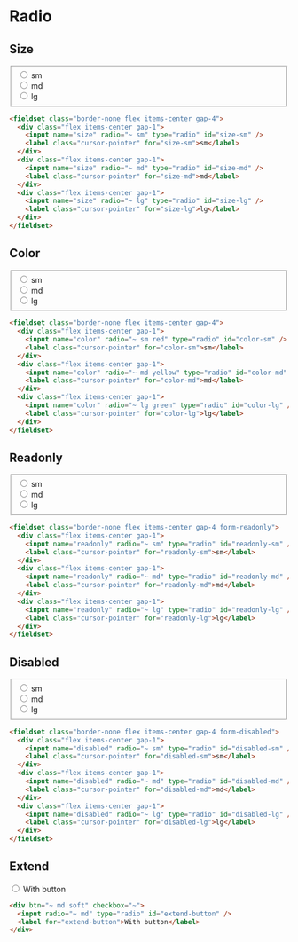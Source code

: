 # Radio

## Size

<fieldset class="border-none flex items-center gap-4">
  <div class="flex items-center gap-1">
    <input name="size" radio="~ sm" type="radio" id="size-sm" />
    <label class="cursor-pointer" for="size-sm">sm</label>
  </div>
  <div  class="flex items-center gap-1">
    <input name="size" radio="~ md" type="radio" id="size-md" />
    <label class="cursor-pointer" for="size-md">md</label>
  </div>
  <div  class="flex items-center gap-1">
    <input name="size" radio="~ lg" type="radio" id="size-lg" />
    <label class="cursor-pointer" for="size-lg">lg</label>
  </div>
</fieldset>

```html
<fieldset class="border-none flex items-center gap-4">
  <div class="flex items-center gap-1">
    <input name="size" radio="~ sm" type="radio" id="size-sm" />
    <label class="cursor-pointer" for="size-sm">sm</label>
  </div>
  <div class="flex items-center gap-1">
    <input name="size" radio="~ md" type="radio" id="size-md" />
    <label class="cursor-pointer" for="size-md">md</label>
  </div>
  <div class="flex items-center gap-1">
    <input name="size" radio="~ lg" type="radio" id="size-lg" />
    <label class="cursor-pointer" for="size-lg">lg</label>
  </div>
</fieldset>
```

## Color

<fieldset class="border-none flex items-center gap-4">
  <div class="flex items-center gap-1">
    <input name="color" radio="~ sm red" type="radio" id="color-sm" />
    <label class="cursor-pointer" for="color-sm">sm</label>
  </div>
  <div  class="flex items-center gap-1">
    <input name="color" radio="~ md yellow" type="radio" id="color-md" />
    <label class="cursor-pointer" for="color-md">md</label>
  </div>
  <div  class="flex items-center gap-1">
    <input name="color" radio="~ lg green" type="radio" id="color-lg" />
    <label class="cursor-pointer" for="color-lg">lg</label>
  </div>
</fieldset>

```html
<fieldset class="border-none flex items-center gap-4">
  <div class="flex items-center gap-1">
    <input name="color" radio="~ sm red" type="radio" id="color-sm" />
    <label class="cursor-pointer" for="color-sm">sm</label>
  </div>
  <div class="flex items-center gap-1">
    <input name="color" radio="~ md yellow" type="radio" id="color-md" />
    <label class="cursor-pointer" for="color-md">md</label>
  </div>
  <div class="flex items-center gap-1">
    <input name="color" radio="~ lg green" type="radio" id="color-lg" />
    <label class="cursor-pointer" for="color-lg">lg</label>
  </div>
</fieldset>
```

## Readonly

<fieldset class="border-none flex items-center gap-4 form-readonly">
  <div class="flex items-center gap-1">
    <input name="readonly" radio="~ sm" type="radio" id="readonly-sm" />
    <label class="cursor-pointer" for="readonly-sm">sm</label>
  </div>
  <div  class="flex items-center gap-1">
    <input name="readonly" radio="~ md" type="radio" id="readonly-md" />
    <label class="cursor-pointer" for="readonly-md">md</label>
  </div>
  <div  class="flex items-center gap-1">
    <input name="readonly" radio="~ lg" type="radio" id="readonly-lg" />
    <label class="cursor-pointer" for="readonly-lg">lg</label>
  </div>
</fieldset>

```html
<fieldset class="border-none flex items-center gap-4 form-readonly">
  <div class="flex items-center gap-1">
    <input name="readonly" radio="~ sm" type="radio" id="readonly-sm" />
    <label class="cursor-pointer" for="readonly-sm">sm</label>
  </div>
  <div class="flex items-center gap-1">
    <input name="readonly" radio="~ md" type="radio" id="readonly-md" />
    <label class="cursor-pointer" for="readonly-md">md</label>
  </div>
  <div class="flex items-center gap-1">
    <input name="readonly" radio="~ lg" type="radio" id="readonly-lg" />
    <label class="cursor-pointer" for="readonly-lg">lg</label>
  </div>
</fieldset>
```

## Disabled

<fieldset class="border-none flex items-center gap-4 form-disabled">
  <div class="flex items-center gap-1">
    <input name="disabled" radio="~ sm" type="radio" id="disabled-sm" />
    <label class="cursor-pointer" for="disabled-sm">sm</label>
  </div>
  <div  class="flex items-center gap-1">
    <input name="disabled" radio="~ md" type="radio" id="disabled-md" />
    <label class="cursor-pointer" for="disabled-md">md</label>
  </div>
  <div  class="flex items-center gap-1">
    <input name="disabled" radio="~ lg" type="radio" id="disabled-lg" />
    <label class="cursor-pointer" for="disabled-lg">lg</label>
  </div>
</fieldset>

```html
<fieldset class="border-none flex items-center gap-4 form-disabled">
  <div class="flex items-center gap-1">
    <input name="disabled" radio="~ sm" type="radio" id="disabled-sm" />
    <label class="cursor-pointer" for="disabled-sm">sm</label>
  </div>
  <div class="flex items-center gap-1">
    <input name="disabled" radio="~ md" type="radio" id="disabled-md" />
    <label class="cursor-pointer" for="disabled-md">md</label>
  </div>
  <div class="flex items-center gap-1">
    <input name="disabled" radio="~ lg" type="radio" id="disabled-lg" />
    <label class="cursor-pointer" for="disabled-lg">lg</label>
  </div>
</fieldset>
```

## Extend

<div btn="~ md soft" checkbox="~">
  <input radio="~ md" type="radio" id="extend-button" />
  <label for="extend-button">With button</label>
</div>

```html
<div btn="~ md soft" checkbox="~">
  <input radio="~ md" type="radio" id="extend-button" />
  <label for="extend-button">With button</label>
</div>
```
